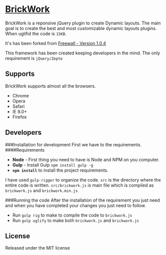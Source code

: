 # [BrickWork](http://iraycd.github.io/brickwork/)

BrickWork is a reponsive jQuery plugin to create Dynamic layouts. The main goal is to create the best and most customizable dynamic layouts plugins. When uglifid the code is `15KB`.


It's has been forked from [Freewall - Version 1.0.4](https://github.com/kombai/freewall)

This framework has been created keeping developers in the mind. The only requirement is `jQuery/Zepto`

## Supports
BrickWork supports almost all the browsers.

* Chrome 
* Opera
* Safari
* IE 8.0+
* Firefox

## Developers

###Installation for development
First we have to the requirements.
####Requirements
+ **Node** - First thing you need to have is Node and NPM on you computer.
+ **Gulp** - Install Gulp `npm install gulp -g`
+ **`npm install`** to install the project requirements.

I have used `gulp-rigger` to organize the code. `src` is the directory where the entire code is written. `src/brickwork.js` is main file which is compiled as `brickwork.js` and `brickwork.min.js`

###Running the code
After the installation of the requirement you just need and when you have completed your changes you just need to follow.

+ Run `gulp rig` to make to compile the code to `brickwork.js`
+ Run `gulp uglify` to make both `brickwork.js` and `brickwork.js`

## License
Released under the MIT license

